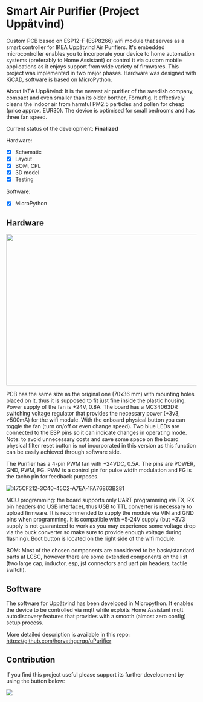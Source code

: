 # Smart Air Purifier (Project Uppåtvind)
Custom PCB based on ESP12-F (ESP8266) wifi module that serves as a smart controller for IKEA Uppåtvind Air Purifiers. It's embedded microcontroller enables you to incorporate your device to home automation systems (preferably to Home Assistant) or control it via custom mobile applications as it enjoys support from wide variety of firmwares. This project was implemented in two major phases. Hardware was designed with KiCAD, software is based on MicroPython.

About IKEA Uppåtvind: It is the newest air purifier of the swedish company, compact and even smaller than its older borther, Förnuftig. It effectively cleans the indoor air from harmful PM2.5 particles and pollen for cheap (price approx. EUR30). The device is optimised for small bedrooms and has three fan speed. 

Current status of the development: **Finalized**

Hardware: 
* [x] Schematic
* [x] Layout
* [x] BOM, CPL
* [x] 3D model 
* [x] Testing

Software:
* [X] MicroPython


## Hardware

<img src="https://user-images.githubusercontent.com/44551566/227743230-bfe3b7a5-8919-44fc-974f-6e5c604d3f0f.png" width="700" height="400">

PCB has the same size as the original one (70x36 mm) with mounting holes placed on it, thus it is supposed to fit just fine inside the plastic housing. Power supply of the fan is +24V, 0.8A. The board has a MC34063DR switching voltage regulator that provides the necessary power (+3v3, >500mA) for the wifi module. With the onboard physical button you can toggle the fan (turn on/off or even change speed). Two blue LEDs are connected to the ESP pins so it can indicate changes in operating mode. Note: to avoid unnecessary costs and save some space on the board physical filter reset button is not incorporated in this version as this function can be easily achieved through software side. 

The Purifier has a 4-pin PWM fan with +24VDC, 0.5A. The pins are POWER, GND, PWM, FG. PWM is a control pin for pulse width modulation and FG is the tacho pin for feedback purposes.

![475CF212-3C40-45C2-A7EA-1FA76863B281](https://user-images.githubusercontent.com/44551566/228315095-3f7911fd-b2ab-4ef3-aa52-a557d3de73f2.jpeg)

MCU programming: the board supports only UART programming via TX, RX pin headers (no USB interface), thus USB to TTL converter is necessary to upload firmware. It is recommended to supply the module via VIN and GND pins when programming. It is compatible with +5-24V supply (but +3V3 supply is not guaranteed to work as you may experience some voltage drop via the buck converter so make sure to provide enough voltage during flashing). Boot button is located on the right side of the wifi module.

BOM: Most of the chosen components are considered to be basic/standard parts at LCSC, however there are some extended components on the list (two large cap, inductor, esp, jst connectors and uart pin headers, tactile switch).

## Software

The software for Uppåtvind has been developed in Micropython. It enables the device to be controlled via mqtt while exploits Home Assistant mqtt autodiscovery features that provides with a smooth (almost zero config) setup process. 

More detailed description is available in this repo: https://github.com/horvathgergo/uPurifier

## Contribution

If you find this project useful please support its further development by using the button below:

<a href="https://www.buymeacoffee.com/gergohorvath"><img src="https://img.buymeacoffee.com/button-api/?text=Buy me a coffee&emoji=&slug=gergohorvath&button_colour=FFDD00&font_colour=000000&font_family=Cookie&outline_colour=000000&coffee_colour=ffffff" /></a>
